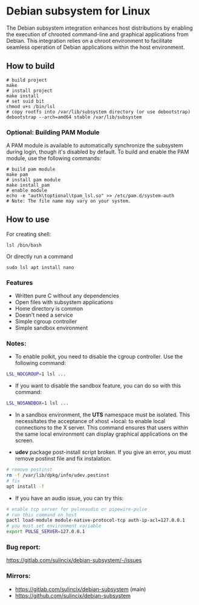 # Debian subsystem for Linux
The Debian subsystem integration enhances host distributions by enabling the execution of chrooted command-line and graphical applications from Debian. This integration relies on a chroot environment to facilitate seamless operation of Debian applications within the host environment.

## How to build
```
# build project
make
# install project
make install
# set suid bit
chmod u+s /bin/lsl
# copy rootfs into /var/lib/subsystem directory (or use debootstrap)
debootstrap --arch=amd64 stable /var/lib/subsystem
```

### Optional: Building PAM Module

A PAM module is available to automatically synchronize the subsystem during login, though it's disabled by default.
To build and enable the PAM module, use the following commands:

```
# build pam module
make pam
# install pam module
make install_pam
# enable module
echo -e "auth\toptional\tpam_lsl.so" >> /etc/pam.d/system-auth
# Note: The file name may vary on your system.
```

## How to use
For creating shell:
```
lsl /bin/bash
```
Or directly run a command
```
sudo lsl apt install nano
```

### Features
* Written pure C without any dependencies
* Open files with subsystem applications
* Home directory is common
* Doesn't need a service
* Simple cgroup controller
* Simple sandbox environment

### Notes:
* To enable polkit, you need to disable the cgroup controller. Use the following command:
```sh
LSL_NOCGROUP=1 lsl ...
```

* If you want to disable the sandbox feature, you can do so with this command:
```sh
LSL_NOSANDBOX=1 lsl ...
```

* In a sandbox environment, the **UTS** namespace must be isolated.
This necessitates the acceptance of xhost +local: to enable local connections to the X server.
This command ensures that users within the same local environment can display graphical applications on the screen.

* **udev** package post-install script broken.
If you give an error, you must remove postinst file and fix instalation.
```sh
# remove postinst
rm -f /var/lib/dpkg/info/udev.postinst
# fix
apt install -f
```

* If you have an audio issue, you can try this:
```sh
# enable tcp server for pulseaudio or pipewire-pulse
# run this command on host
pactl load-module module-native-protocol-tcp auth-ip-acl=127.0.0.1
# you must set environment variable
export PULSE_SERVER=127.0.0.1
```

### Bug report:
https://gitlab.com/sulincix/debian-subsystem/-/issues

### Mirrors:
* https://gitlab.com/sulincix/debian-subsystem (main)
* https://github.com/sulincix/debian-subsystem
